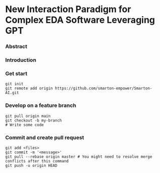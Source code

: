 # New Interaction Paradigm for Complex EDA Software Leveraging GPT

### Abstract

### Introduction

### Get start

```
git init
git remote add origin https://github.com/smarton-empower/Smarton-AI.git
```

### Develop on a feature branch

```
git pull origin main
git checkout -b my-branch
# Write some code
```

### Commit and create pull request

```
git add <files>
git commit -m '<message>'
git pull --rebase origin master # You might need to resolve merge conflicts after this command
git push -u origin HEAD
```

